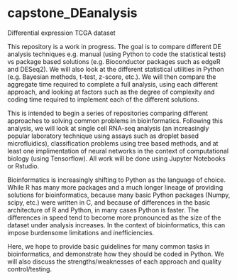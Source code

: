 # capstone_DEanalysis
Differential expression TCGA dataset

This repository is a work in progress. The goal is to compare different DE analysis techniques e.g. manual (using Python to code the statistical tests) vs package based solutions (e.g. Bioconductor packages such as edgeR and DESeq2). We will also look at the different statistical utilities in Python (e.g. Bayesian methods, t-test, z-score, etc.). We will then compare the aggregate time required to complete a full analysis, using each different approach, and looking at factors such as the degree of complexity and coding time required to implement each of the different solutions.

This is intended to begin a series of repositories comparing different approaches to solving common problems in bioinformatics. Following this analysis, we will look at single cell RNA-seq analysis (an increasingly popular laboratory technique using assays such as droplet based microfluidics), classification problems using tree based methods, and at least one implimentation of neural networks in the context of computational biology (using Tensorflow). All work will be done using Jupyter Notebooks or Rstudio. 

Bioinformatics is increasingly shifting to Python as the language of choice. While R has many more packages and a much longer lineage of providing solutions for bioinformatics, because many basic Python packages (Numpy, scipy, etc.) were written in C, and because of differences in the basic architecture of R and Python, in many cases Python is faster. The differences in speed tend to become more pronounced as the size of the dataset under analysis increases. In the context of bioinformatics, this can impose burdensome limitations and inefficiencies.

Here, we hope to provide basic guidelines for many common tasks in bioinformatics, and demonstrate how they should be coded in Python. We  will also discuss the strengths/weaknesses of each approach and quality control/testing.
